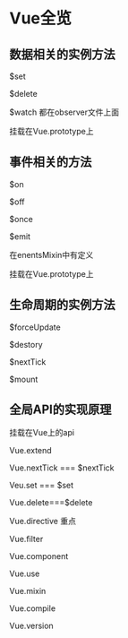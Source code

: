 # Vue全览

## 数据相关的实例方法 

 $set  

$delete 

$watch 都在observer文件上面

挂载在Vue.prototype上

## 事件相关的方法

$on

$off

$once 

$emit

在enentsMixin中有定义 

挂载在Vue.prototype上



## 生命周期的实例方法

$forceUpdate

$destory

$nextTick

$mount



## 全局API的实现原理

挂载在Vue上的api

Vue.extend

Vue.nextTick === $nextTick

Veu.set === $set

Vue.delete===$delete 

Vue.directive 重点

Vue.filter

Vue.component

Vue.use

Vue.mixin

Vue.compile

Vue.version





